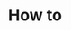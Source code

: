 ---
layout: layout-documentation
product: weaviate
sub-menu: FAQ
product-order: 1
title: How to
description: Quick examples of how to use Weaviate
tags: ['Help', 'How']
menu-order: 2
open-graph-type: article
og-img: documentation.jpg
---